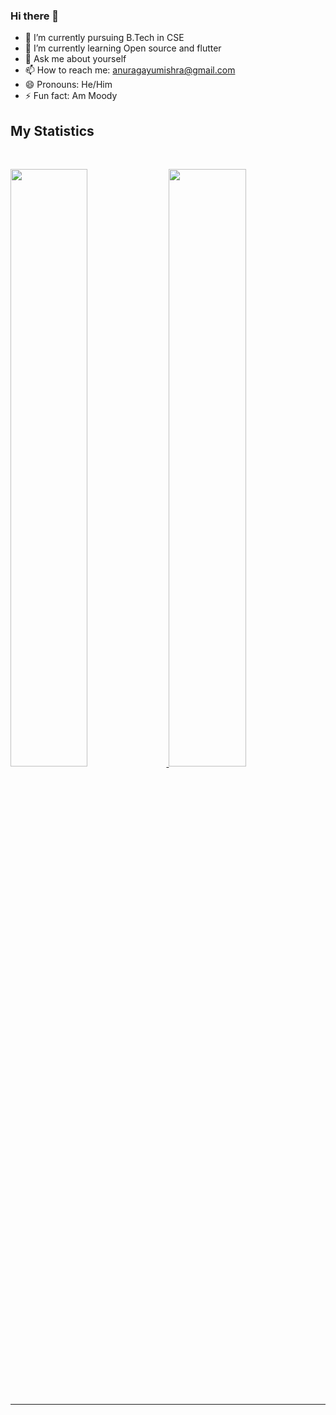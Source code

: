 ### Hi there 👋

- 🔭 I’m currently pursuing B.Tech in CSE
- 🌱 I’m currently learning Open source and flutter
- 💬 Ask me about yourself
- 📫 How to reach me: anuragayumishra@gmail.com
- 😄 Pronouns: He/Him
- ⚡ Fun fact: Am Moody


## My Statistics

<br/>
<p align="left">
  <a href="https://Ayu-mishra.dev/">
  <img width="49.5%" src="https://github-readme-stats.vercel.app/api?username=Ayu-mishra&show_icons=true&theme=gruvbox&hide_border=true" />
    <img width="49.5%" src="https://github-readme-streak-stats.herokuapp.com/?user=Ayu-mishra&theme=gruvbox&hide_border=true" />
  </a>
</p>
<br>

------
